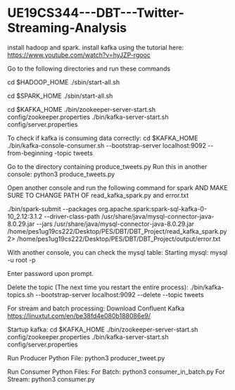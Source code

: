 # UE19CS344---DBT---Twitter-Streaming-Analysis


install hadoop and spark.
install kafka using the tutorial here: https://www.youtube.com/watch?v=hyJZP-rgooc

Go to the following directories and run these commands

cd $HADOOP_HOME
./sbin/start-all.sh

cd $SPARK_HOME
./sbin/start-all.sh

cd $KAFKA_HOME
./bin/zookeeper-server-start.sh config/zookeeper.properties
./bin/kafka-server-start.sh config/server.properties

To check if kafka is consuming data correctly:
cd $KAFKA_HOME
./bin/kafka-console-consumer.sh --bootstrap-server localhost:9092 --from-beginning -topic tweets

Go to the directory containing produce_tweets.py
Run this in another console:
python3 produce_tweets.py

Open another console and run the following command for spark AND MAKE SURE TO CHANGE PATH OF read_kafka_spark.py and error.txt

./bin/spark-submit --packages org.apache.spark:spark-sql-kafka-0-10_2.12:3.1.2 --driver-class-path /usr/share/java/mysql-connector-java-8.0.29.jar --jars /usr/share/java/mysql-connector-java-8.0.29.jar /home/pes1ug19cs222/Desktop/PES/DBT/DBT_Project/read_kafka_spark.py 2> /home/pes1ug19cs222/Desktop/PES/DBT/DBT_Project/output/error.txt

With another console, you can check the mysql table:
Starting mysql:
mysql -u root -p

Enter password upon prompt.

Delete the topic (The next time you restart the entire process):
./bin/kafka-topics.sh --bootstrap-server localhost:9092 --delete --topic tweets


For stream and batch processing:
Download Confluent Kafka
https://linuxtut.com/en/be38fd4e080b188086e9/
 

Startup kafka:
cd $KAFKA_HOME
./bin/zookeeper-server-start.sh config/zookeeper.properties
./bin/kafka-server-start.sh config/server.properties

Run Producer Python File:
python3 producer_tweet.py

Run Consumer Python Files:
For Batch: python3 consumer_in_batch.py 
For Stream: python3 consumer.py
